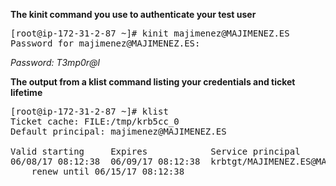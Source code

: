 <b>The kinit command you use to authenticate your test user</b>
<pre>
[root@ip-172-31-2-87 ~]# kinit majimenez@MAJIMENEZ.ES
Password for majimenez@MAJIMENEZ.ES:
</pre>

<i>Password: T3mp0r@l</i>

<b>The output from a klist command listing your credentials and ticket lifetime</b>
<pre>
[root@ip-172-31-2-87 ~]# klist
Ticket cache: FILE:/tmp/krb5cc_0
Default principal: majimenez@MAJIMENEZ.ES

Valid starting     Expires            Service principal
06/08/17 08:12:38  06/09/17 08:12:38  krbtgt/MAJIMENEZ.ES@MAJIMENEZ.ES
	renew until 06/15/17 08:12:38
</pre>